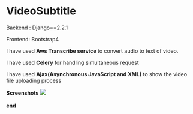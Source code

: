 # VideoSubtitle

Backend : Django==2.2.1

Frontend: Bootstrap4


I have used <b>Aws  Transcribe service</b> to convert audio to text
of video.

I have used <b>Celery</b> for handling simultaneous request



I have used <b>Ajax(Asynchronous JavaScript and XML)</b> to show the video file uploading process

<b>Screenshots</b>
<img src="https://githubimage.s3.ap-south-1.amazonaws.com/loading.png" />
<br>
<br>
<b> end</b>

